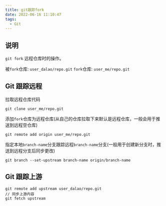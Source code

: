 ```yaml
---
title: git跟踪fork
date: 2022-06-16 11:10:47
tags:
  - Git
---
```


## 说明

`git fork` 远程仓库时的操作。

被`fork`仓库: `user_dalao/repo.git`
`fork`仓库: `user_me/repo.git`

## Git 跟踪远程

拉取远程仓库代码

```git
git clone user_me/repo.git
```

添加`fork`仓库为远程仓库(从自己的仓库拉取下来默认是远程仓库，一般会用于推送到远程空仓库)

```git
git remote add origin user_me/repo.git
```

指定本地`branch-name`分支跟踪远程`branch-name`分支(一般用于创建新分支时，推送到远程分支后同步更改)

```git
git branch --set-upstream branch-name origin/branch-name
```

## Git 跟踪上游

```git
git remote add upstream user_dalao/repo.git
// 同步上游内容
git fetch upstream
```
